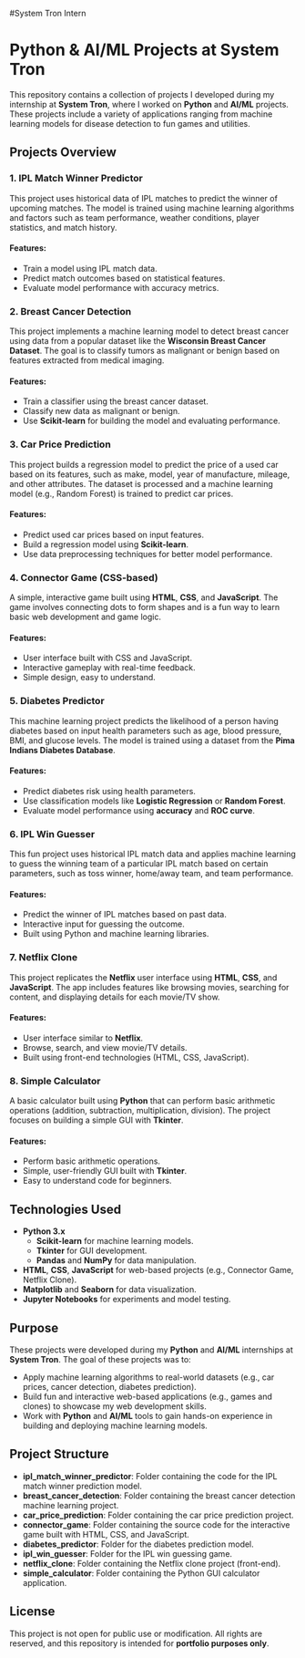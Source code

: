 #System Tron Intern
# Python & AI/ML Projects at System Tron

This repository contains a collection of projects I developed during my internship at **System Tron**, where I worked on **Python** and **AI/ML** projects. These projects include a variety of applications ranging from machine learning models for disease detection to fun games and utilities.

## Projects Overview

### 1. IPL Match Winner Predictor
This project uses historical data of IPL matches to predict the winner of upcoming matches. The model is trained using machine learning algorithms and factors such as team performance, weather conditions, player statistics, and match history.

#### Features:
- Train a model using IPL match data.
- Predict match outcomes based on statistical features.
- Evaluate model performance with accuracy metrics.

### 2. Breast Cancer Detection
This project implements a machine learning model to detect breast cancer using data from a popular dataset like the **Wisconsin Breast Cancer Dataset**. The goal is to classify tumors as malignant or benign based on features extracted from medical imaging.

#### Features:
- Train a classifier using the breast cancer dataset.
- Classify new data as malignant or benign.
- Use **Scikit-learn** for building the model and evaluating performance.

### 3. Car Price Prediction
This project builds a regression model to predict the price of a used car based on its features, such as make, model, year of manufacture, mileage, and other attributes. The dataset is processed and a machine learning model (e.g., Random Forest) is trained to predict car prices.

#### Features:
- Predict used car prices based on input features.
- Build a regression model using **Scikit-learn**.
- Use data preprocessing techniques for better model performance.

### 4. Connector Game (CSS-based)
A simple, interactive game built using **HTML**, **CSS**, and **JavaScript**. The game involves connecting dots to form shapes and is a fun way to learn basic web development and game logic.

#### Features:
- User interface built with CSS and JavaScript.
- Interactive gameplay with real-time feedback.
- Simple design, easy to understand.

### 5. Diabetes Predictor
This machine learning project predicts the likelihood of a person having diabetes based on input health parameters such as age, blood pressure, BMI, and glucose levels. The model is trained using a dataset from the **Pima Indians Diabetes Database**.

#### Features:
- Predict diabetes risk using health parameters.
- Use classification models like **Logistic Regression** or **Random Forest**.
- Evaluate model performance using **accuracy** and **ROC curve**.

### 6. IPL Win Guesser
This fun project uses historical IPL match data and applies machine learning to guess the winning team of a particular IPL match based on certain parameters, such as toss winner, home/away team, and team performance.

#### Features:
- Predict the winner of IPL matches based on past data.
- Interactive input for guessing the outcome.
- Built using Python and machine learning libraries.

### 7. Netflix Clone
This project replicates the **Netflix** user interface using **HTML**, **CSS**, and **JavaScript**. The app includes features like browsing movies, searching for content, and displaying details for each movie/TV show.

#### Features:
- User interface similar to **Netflix**.
- Browse, search, and view movie/TV details.
- Built using front-end technologies (HTML, CSS, JavaScript).

### 8. Simple Calculator
A basic calculator built using **Python** that can perform basic arithmetic operations (addition, subtraction, multiplication, division). The project focuses on building a simple GUI with **Tkinter**.

#### Features:
- Perform basic arithmetic operations.
- Simple, user-friendly GUI built with **Tkinter**.
- Easy to understand code for beginners.

## Technologies Used
- **Python 3.x**
  - **Scikit-learn** for machine learning models.
  - **Tkinter** for GUI development.
  - **Pandas** and **NumPy** for data manipulation.
- **HTML**, **CSS**, **JavaScript** for web-based projects (e.g., Connector Game, Netflix Clone).
- **Matplotlib** and **Seaborn** for data visualization.
- **Jupyter Notebooks** for experiments and model testing.

## Purpose
These projects were developed during my **Python** and **AI/ML** internships at **System Tron**. The goal of these projects was to:
- Apply machine learning algorithms to real-world datasets (e.g., car prices, cancer detection, diabetes prediction).
- Build fun and interactive web-based applications (e.g., games and clones) to showcase my web development skills.
- Work with **Python** and **AI/ML** tools to gain hands-on experience in building and deploying machine learning models.

## Project Structure
- **ipl_match_winner_predictor**: Folder containing the code for the IPL match winner prediction model.
- **breast_cancer_detection**: Folder containing the breast cancer detection machine learning project.
- **car_price_prediction**: Folder containing the car price prediction project.
- **connector_game**: Folder containing the source code for the interactive game built with HTML, CSS, and JavaScript.
- **diabetes_predictor**: Folder for the diabetes prediction model.
- **ipl_win_guesser**: Folder for the IPL win guessing game.
- **netflix_clone**: Folder containing the Netflix clone project (front-end).
- **simple_calculator**: Folder containing the Python GUI calculator application.

## License
This project is not open for public use or modification. All rights are reserved, and this repository is intended for **portfolio purposes only**.



